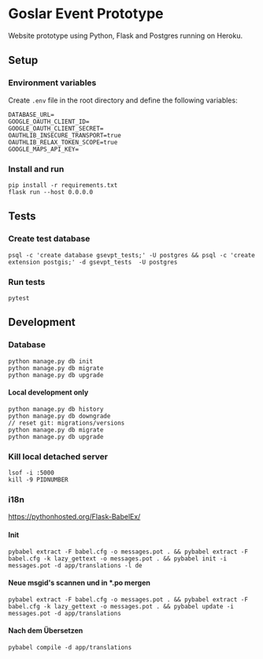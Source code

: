 # Goslar Event Prototype

Website prototype using Python, Flask and Postgres running on Heroku.

## Setup

### Environment variables

Create `.env` file in the root directory and define the following variables:

```
DATABASE_URL=
GOOGLE_OAUTH_CLIENT_ID=
GOOGLE_OAUTH_CLIENT_SECRET=
OAUTHLIB_INSECURE_TRANSPORT=true
OAUTHLIB_RELAX_TOKEN_SCOPE=true
GOOGLE_MAPS_API_KEY=
```

### Install and run

```
pip install -r requirements.txt
flask run --host 0.0.0.0
```

## Tests

### Create test database

```
psql -c 'create database gsevpt_tests;' -U postgres && psql -c 'create extension postgis;' -d gsevpt_tests  -U postgres
```

### Run tests

```
pytest
```


## Development

### Database

```
python manage.py db init
python manage.py db migrate
python manage.py db upgrade
```

#### Local development only

```
python manage.py db history
python manage.py db downgrade
// reset git: migrations/versions
python manage.py db migrate
python manage.py db upgrade
```

### Kill local detached server

```
lsof -i :5000
kill -9 PIDNUMBER
```

### i18n

<https://pythonhosted.org/Flask-BabelEx/>

#### Init

```
pybabel extract -F babel.cfg -o messages.pot . && pybabel extract -F babel.cfg -k lazy_gettext -o messages.pot . && pybabel init -i messages.pot -d app/translations -l de
```

#### Neue msgid's scannen und in *.po mergen

```
pybabel extract -F babel.cfg -o messages.pot . && pybabel extract -F babel.cfg -k lazy_gettext -o messages.pot . && pybabel update -i messages.pot -d app/translations
```

#### Nach dem Übersetzen

```
pybabel compile -d app/translations
```
